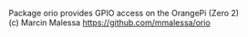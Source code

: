 Package orio provides GPIO access on the OrangePi (Zero 2)  
(c) Marcin Malessa https://github.com/mmalessa/orio

